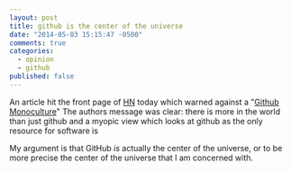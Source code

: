 ```yaml
---
layout: post
title: github is the center of the universe
date: "2014-05-03 15:15:47 -0500"
comments: true
categories: 
  - opinion
  - github
published: false
---
```


An article hit the front page of [HN](http://news.ycombinator.com) today which warned against a "[Github Monoculture](http://nedbatchelder.com//blog/201405/github_monoculture.html)" The authors message was clear: there is more in the world than just github and a myopic view which looks at github as the only resource for software is 

<!-- more -->

My argument is that GitHub _is_ actually the center of the universe, or to be more precise the center of the universe that I am concerned with.